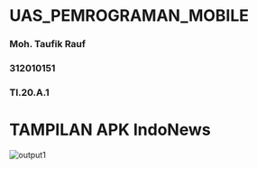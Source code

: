# UAS_PEMROGRAMAN_MOBILE

### Moh. Taufik Rauf
### 312010151
### TI.20.A.1

# TAMPILAN APK IndoNews

![output1](https://github.com/MohTaufikRauf19/UAS_PEMROGRAMAN_MOBILE/assets/116693393/d00a02ee-965a-4669-b2c1-3e377cdc7eda)

